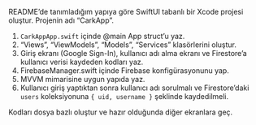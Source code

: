 README’de tanımladığım yapıya göre SwiftUI tabanlı bir Xcode projesi oluştur. Projenin adı “CarkApp”.

1. `CarkAppApp.swift` içinde @main App struct’u yaz.
2. “Views”, “ViewModels”, “Models”, “Services” klasörlerini oluştur.
3. Giriş ekranı (Google Sign-In), kullanıcı adı alma ekranı ve Firestore’a kullanıcı verisi kaydeden kodları yaz.
4. FirebaseManager.swift içinde Firebase konfigürasyonunu yap.
5. MVVM mimarisine uygun yapıda yaz.
6. Kullanıcı giriş yaptıktan sonra kullanıcı adı sorulmalı ve Firestore’daki `users` koleksiyonuna `{ uid, username }` şeklinde kaydedilmeli.

Kodları dosya bazlı oluştur ve hazır olduğunda diğer ekranlara geç.
